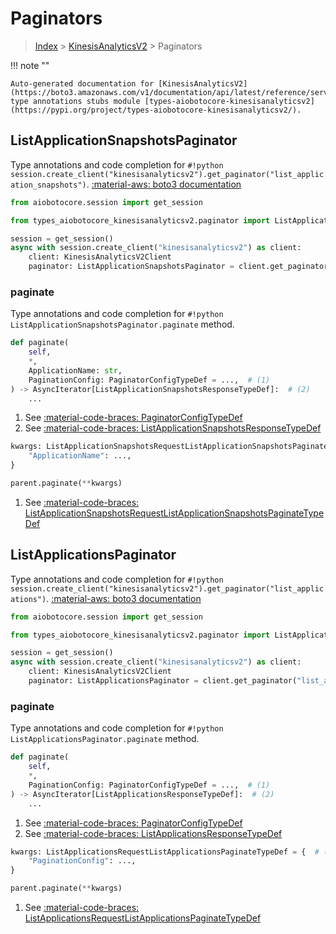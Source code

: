 # Paginators

> [Index](../README.md) > [KinesisAnalyticsV2](./README.md) > Paginators

!!! note ""

    Auto-generated documentation for [KinesisAnalyticsV2](https://boto3.amazonaws.com/v1/documentation/api/latest/reference/services/kinesisanalyticsv2.html#KinesisAnalyticsV2)
    type annotations stubs module [types-aiobotocore-kinesisanalyticsv2](https://pypi.org/project/types-aiobotocore-kinesisanalyticsv2/).

## ListApplicationSnapshotsPaginator

Type annotations and code completion for `#!python session.create_client("kinesisanalyticsv2").get_paginator("list_application_snapshots")`.
[:material-aws: boto3 documentation](https://boto3.amazonaws.com/v1/documentation/api/latest/reference/services/kinesisanalyticsv2.html#KinesisAnalyticsV2.Paginator.ListApplicationSnapshots)

```python title="Usage example"
from aiobotocore.session import get_session

from types_aiobotocore_kinesisanalyticsv2.paginator import ListApplicationSnapshotsPaginator

session = get_session()
async with session.create_client("kinesisanalyticsv2") as client:
    client: KinesisAnalyticsV2Client
    paginator: ListApplicationSnapshotsPaginator = client.get_paginator("list_application_snapshots")
```


### paginate

Type annotations and code completion for `#!python ListApplicationSnapshotsPaginator.paginate` method.

```python title="Method definition"
def paginate(
    self,
    *,
    ApplicationName: str,
    PaginationConfig: PaginatorConfigTypeDef = ...,  # (1)
) -> AsyncIterator[ListApplicationSnapshotsResponseTypeDef]:  # (2)
    ...
```

1. See [:material-code-braces: PaginatorConfigTypeDef](./type_defs.md#paginatorconfigtypedef) 
2. See [:material-code-braces: ListApplicationSnapshotsResponseTypeDef](./type_defs.md#listapplicationsnapshotsresponsetypedef) 


```python title="Usage example with kwargs"
kwargs: ListApplicationSnapshotsRequestListApplicationSnapshotsPaginateTypeDef = {  # (1)
    "ApplicationName": ...,
}

parent.paginate(**kwargs)
```

1. See [:material-code-braces: ListApplicationSnapshotsRequestListApplicationSnapshotsPaginateTypeDef](./type_defs.md#listapplicationsnapshotsrequestlistapplicationsnapshotspaginatetypedef) 
## ListApplicationsPaginator

Type annotations and code completion for `#!python session.create_client("kinesisanalyticsv2").get_paginator("list_applications")`.
[:material-aws: boto3 documentation](https://boto3.amazonaws.com/v1/documentation/api/latest/reference/services/kinesisanalyticsv2.html#KinesisAnalyticsV2.Paginator.ListApplications)

```python title="Usage example"
from aiobotocore.session import get_session

from types_aiobotocore_kinesisanalyticsv2.paginator import ListApplicationsPaginator

session = get_session()
async with session.create_client("kinesisanalyticsv2") as client:
    client: KinesisAnalyticsV2Client
    paginator: ListApplicationsPaginator = client.get_paginator("list_applications")
```


### paginate

Type annotations and code completion for `#!python ListApplicationsPaginator.paginate` method.

```python title="Method definition"
def paginate(
    self,
    *,
    PaginationConfig: PaginatorConfigTypeDef = ...,  # (1)
) -> AsyncIterator[ListApplicationsResponseTypeDef]:  # (2)
    ...
```

1. See [:material-code-braces: PaginatorConfigTypeDef](./type_defs.md#paginatorconfigtypedef) 
2. See [:material-code-braces: ListApplicationsResponseTypeDef](./type_defs.md#listapplicationsresponsetypedef) 


```python title="Usage example with kwargs"
kwargs: ListApplicationsRequestListApplicationsPaginateTypeDef = {  # (1)
    "PaginationConfig": ...,
}

parent.paginate(**kwargs)
```

1. See [:material-code-braces: ListApplicationsRequestListApplicationsPaginateTypeDef](./type_defs.md#listapplicationsrequestlistapplicationspaginatetypedef) 
